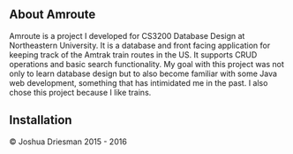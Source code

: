 ## About Amroute
Amroute is a project I developed for CS3200 Database Design at Northeastern University.
It is a database and front facing application for keeping track of the Amtrak train routes
in the US. It supports CRUD operations and basic search functionality. My goal with this project
was not only to learn database design but to also become familiar with some Java web development,
something that has intimidated me in the past. I also chose this project because I like trains.

## Installation


&copy; Joshua Driesman 2015 - 2016